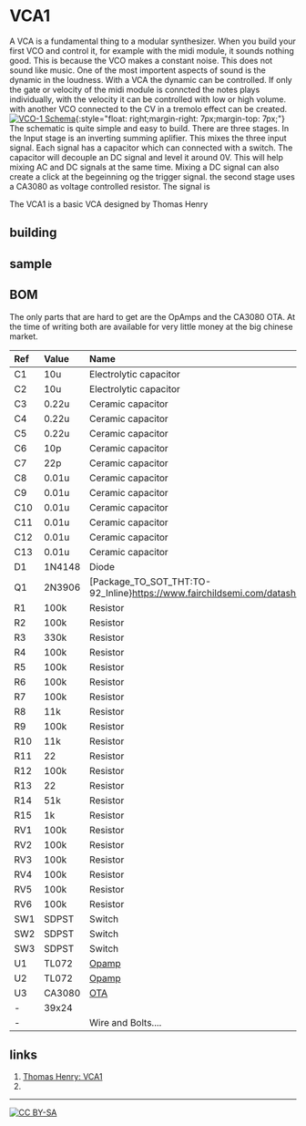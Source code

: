 # VCA1

A VCA is a fundamental thing to a modular synthesizer. When you build your first VCO and control it, for example with the midi module, it sounds nothing good. This is because the VCO makes a constant noise. This does not sound like music. One of the most importent aspects of sound is the dynamic in the loudness. With a VCA the dynamic can be controlled. If only the gate or velocity of the midi module is conncted the notes plays individually, with the velocity it can be controlled with low or high volume. with another VCO connected to the CV in a tremolo effect can be created. 
[![VCO-1 Schema](https://spielhuus.github.io/elektrophon/vca1_shema_tmb.png)](https://spielhuus.github.io/elektrophon/vca1_shema.png){:style="float: right;margin-right: 7px;margin-top: 7px;"} 
The schematic is quite simple and easy to build. There are three stages. In the Input stage is an inverting summing aplifier. This mixes the three input signal. Each signal has a capacitor which can connected with a switch. The capacitor will decouple an DC signal and level it around 0V. This will help mixing AC and DC signals at the same time. Mixing a DC signal can also create a click at the begeinning og the trigger signal. the second stage uses a CA3080 as voltage controlled resistor. The signal is  


The VCA1 is a basic VCA designed by Thomas Henry 

## building

## sample


## BOM

The only parts that are hard to get are the OpAmps and the CA3080 OTA. At the time of writing both are available for very little money at the big chinese market. 

|Ref|Value|Name|
|:---|:---|:---|
|C1|10u|Electrolytic capacitor|
|C2|10u|Electrolytic capacitor|
|C3|0.22u|Ceramic capacitor|
|C4|0.22u|Ceramic capacitor|
|C5|0.22u|Ceramic capacitor|
|C6|10p|Ceramic capacitor|
|C7|22p|Ceramic capacitor|
|C8|0.01u|Ceramic capacitor|
|C9|0.01u|Ceramic capacitor|
|C10|0.01u|Ceramic capacitor|
|C11|0.01u|Ceramic capacitor|
|C12|0.01u|Ceramic capacitor|
|C13|0.01u|Ceramic capacitor|
|D1|1N4148|Diode|
|Q1|2N3906|[Package_TO_SOT_THT:TO-92_Inline}https://www.fairchildsemi.com/datasheets/2N/2N3906.pdf)
|R1|100k|Resistor|
|R2|100k|Resistor|
|R3|330k|Resistor|
|R4|100k|Resistor|
|R5|100k|Resistor|
|R6|100k|Resistor|
|R7|100k|Resistor|
|R8|11k|Resistor|
|R9|100k|Resistor|
|R10|11k|Resistor|
|R11|22|Resistor|
|R12|100k|Resistor|
|R13|22|Resistor|
|R14|51k|Resistor|
|R15|1k|Resistor|
|RV1|100k|Resistor|
|RV2|100k|Resistor|
|RV3|100k|Resistor|
|RV4|100k|Resistor|
|RV5|100k|Resistor|
|RV6|100k|Resistor|
|SW1|SDPST|Switch|
|SW2|SDPST|Switch|
|SW3|SDPST|Switch|
|U1|TL072|[Opamp](http://www.ti.com/lit/ds/symlink/tl071.pdf)|
|U2|TL072|[Opamp](http://www.ti.com/lit/ds/symlink/tl071.pdf)|
|U3|CA3080|[OTA](http://www.intersil.com/content/dam/Intersil/documents/ca30/ca3080-a.pdf)|
|-|39x24||Stripboard|
|-||Wire and Bolts....|

## links

1) [Thomas Henry: VCA1](http://birthofasynth.com/Thomas_Henry/Pages/VCA-1.html)
2) []()

---
[![CC BY-SA](https://licensebuttons.net/l/by-sa/3.0/88x31.png)](https://creativecommons.org/licenses/by-sa/4.0/)
